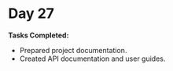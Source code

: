 # Day 27

**Tasks Completed:**
- Prepared project documentation.
- Created API documentation and user guides.
